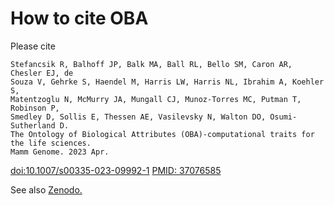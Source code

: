 # How to cite OBA

Please cite 

```
Stefancsik R, Balhoff JP, Balk MA, Ball RL, Bello SM, Caron AR, Chesler EJ, de
Souza V, Gehrke S, Haendel M, Harris LW, Harris NL, Ibrahim A, Koehler S,
Matentzoglu N, McMurry JA, Mungall CJ, Munoz-Torres MC, Putman T, Robinson P,
Smedley D, Sollis E, Thessen AE, Vasilevsky N, Walton DO, Osumi-Sutherland D.
The Ontology of Biological Attributes (OBA)-computational traits for the life sciences.
Mamm Genome. 2023 Apr.
```
[doi:10.1007/s00335-023-09992-1](https://doi.org/10.1007/s00335-023-09992-1)
[PMID: 37076585](https://pubmed.ncbi.nlm.nih.gov/37076585/)


See also [Zenodo.](https://zenodo.org/badge/latestdoi/13996/obophenotype/bio-attribute-ontology)
